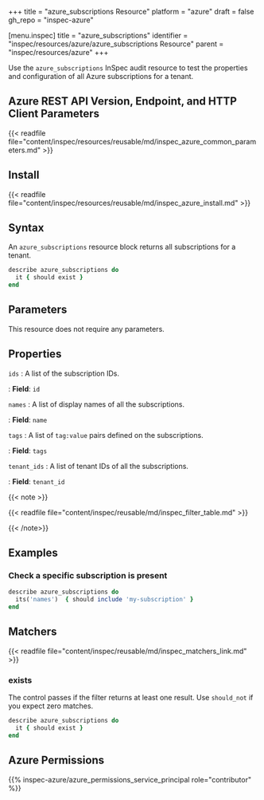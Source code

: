 +++
title = "azure_subscriptions Resource"
platform = "azure"
draft = false
gh_repo = "inspec-azure"

[menu.inspec]
title = "azure_subscriptions"
identifier = "inspec/resources/azure/azure_subscriptions Resource"
parent = "inspec/resources/azure"
+++

Use the `azure_subscriptions` InSpec audit resource to test the properties and configuration of all Azure subscriptions for a tenant.

## Azure REST API Version, Endpoint, and HTTP Client Parameters

{{< readfile file="content/inspec/resources/reusable/md/inspec_azure_common_parameters.md" >}}

## Install

{{< readfile file="content/inspec/resources/reusable/md/inspec_azure_install.md" >}}

## Syntax

An `azure_subscriptions` resource block returns all subscriptions for a tenant.

```ruby
describe azure_subscriptions do
  it { should exist }
end
```

## Parameters

This resource does not require any parameters.

## Properties

`ids`
: A list of the subscription IDs.

: **Field**: `id`

`names`
: A list of display names of all the subscriptions.

: **Field**: `name`

`tags`
: A list of `tag:value` pairs defined on the subscriptions.

: **Field**: `tags`

`tenant_ids`
: A list of tenant IDs of all the subscriptions.

: **Field**: `tenant_id`

{{< note >}}

{{< readfile file="content/inspec/reusable/md/inspec_filter_table.md" >}}

{{< /note>}}

## Examples

### Check a specific subscription is present

```ruby
describe azure_subscriptions do
  its('names')  { should include 'my-subscription' }
end
```

## Matchers

{{< readfile file="content/inspec/reusable/md/inspec_matchers_link.md" >}}

### exists

The control passes if the filter returns at least one result. Use `should_not` if you expect zero matches.

```ruby
describe azure_subscriptions do
  it { should exist }
end
```

## Azure Permissions

{{% inspec-azure/azure_permissions_service_principal role="contributor" %}}
